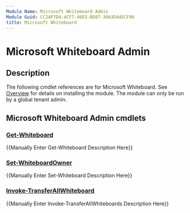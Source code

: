 ```yaml
---
Module Name: Microsoft Whiteboard Admin
Module Guid: CC24F7D4-4CF7-46D3-BD87-30A3D44ECF96
title: Microsoft Whiteboard
---
```


# Microsoft Whiteboard Admin

## Description

The following cmdlet references are for Microsoft Whiteboard. See [Overview](https://docs.microsoft.com/powershell/whiteboard/overview) for details on installing the module. The module can only be run by a global tenant admin.

## Microsoft Whiteboard Admin cmdlets
### [Get-Whiteboard](Get-Whiteboard.md)
{{Manually Enter Get-Whiteboard Description Here}}

### [Set-WhiteboardOwner](Set-WhiteboardOwner.md)
{{Manually Enter Set-Whiteboard Description Here}}

### [Invoke-TransferAllWhiteboard](Invoke-TransferAllWhiteboards.md)
{{Manually Enter Invoke-TransferAllWhiteboards Description Here}}
